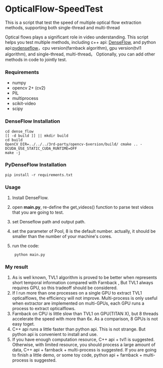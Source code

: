 # OpticalFlow-SpeedTest
This is a script that test the speed of multiple optical flow extraction methods, supporting both single-thread and multi-thread

Optical flows plays a significant role in video understanding. This script helps you test multiple methods, including c++ api: [DenseFlow](https://github.com/wanglimin/dense_flow), and python api:[pydenseflow](https://github.com/qijiezhao/py-denseflow)，cpu version(farnback algorithm), gpu version(tvl1 algorithm), and single-thread, multi-thread。 Optionally, you can add other methods in code to jointly test.

### Requirements

- numpy
- opencv 2+ (cv2)
- PIL
- multiprocess
- scikit-video
- scipy

### DenseFlow Installation
	
	cd dense_flow
	[[ -d build ]] || mkdir build
	cd build
	OpenCV_DIR=../../../3rd-party/opencv-$version/build/ cmake .. -DCUDA_USE_STATIC_CUDA_RUNTIME=OFF
	make -j


### PyDenseFlow Installation

	pip install -r requirements.txt


### Usage

1. Install DenseFlow.
2. open **main.py**, re-define the get_videos() function to parse test videos that you are going to test.
2. set Denseflow path and output path.
3. set the parameter of Pool, 8 is the default number. actually, it should be smaller than the number of your machine's cores.
3. run the code: 
	
		python main.py

### My result

1. As is well known, TVL1 algorithm is proved to be better when represents short temporal information compared with Farnback , But TVL1 always requires GPU, so this tradeoff should be considered.
2. If I run more than one processes on a single GPU to extract TVL1 opticalflows, the efficiency will not improve. Multi-process is only useful when extractor are implemented on multi-GPUs, each GPU runs a process to extract opticalflows.
3. Farnback on CPU is little slow than TVL1 on GPU(TITAN X), but 8 threads accelerate the speed with more than 6x. As a comparison, 8 GPUs is not easy toget.
4. C++ api runs a little faster than python api. This is not strange. But python api is convenient to install and use.
5. If you have enough computation resource, C++ api + tvl1 is suggested. Otherwise, with limited resource, you should process a large amount of data, C++ api + farnback + multi-process is suggested.  If you are going to finish a little demo, or some toy code, python api + farnback + multi-process is suggested.

 
